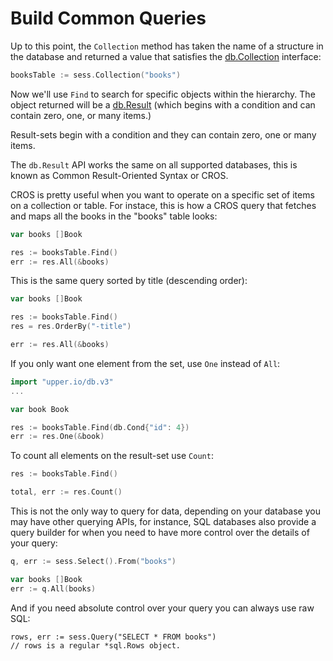 # Build Common Queries

Up to this point, the `Collection` method has taken the name of a structure in the database and returned a value that satisfies the [db.Collection][1] interface:

```go
booksTable := sess.Collection("books")
```

Now we'll use `Find` to search for specific objects within the hierarchy. The object
returned will be a [db.Result][2] (which begins with a condition and can contain 
zero, one, or many items.)


Result-sets begin with a condition and they can contain zero, one or many
items.

The `db.Result` API works the same on all supported databases, this is known as
Common Result-Oriented Syntax or CROS.

CROS is pretty useful when you want to operate on a specific set of items on a
collection or table. For instace, this is how a CROS query that fetches and
maps all the books in the "books" table looks:

```go
var books []Book

res := booksTable.Find()
err := res.All(&books)
```

This is the same query sorted by title (descending order):

```go
var books []Book

res := booksTable.Find()
res = res.OrderBy("-title")

err := res.All(&books)
```

If you only want one element from the set, use `One` instead of `All`:

```go
import "upper.io/db.v3"
...

var book Book

res := booksTable.Find(db.Cond{"id": 4})
err := res.One(&book)
```

To count all elements on the result-set use `Count`:


```go
res := booksTable.Find()

total, err := res.Count()
```

This is not the only way to query for data, depending on your database you may
have other querying APIs, for instance, SQL databases also provide a query
builder for when you need to have more control over the details of your query:

```go
q, err := sess.Select().From("books")

var books []Book
err := q.All(books)
```

And if you need absolute control over your query you can always use raw SQL:

```
rows, err := sess.Query("SELECT * FROM books")
// rows is a regular *sql.Rows object.
```

[1]: https://godoc.org/upper.io/db.v3#Collection
[2]: https://godoc.org/upper.io/db.v3#Result
